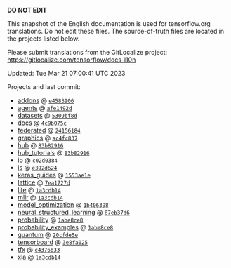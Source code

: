 __DO NOT EDIT__

This snapshot of the English documentation is used for tensorflow.org
translations. Do not edit these files. The source-of-truth files are located in
the projects listed below.

Please submit translations from the GitLocalize project: https://gitlocalize.com/tensorflow/docs-l10n

Updated: Tue Mar 21 07:00:41 UTC 2023

Projects and last commit:

- [addons](https://github.com/tensorflow/addons/tree/master/docs) @ <a href='https://github.com/tensorflow/addons/commit/e458390678274b96ba56d43fbf6d1570a2f8afd1'><code>e4583906</code></a>
- [agents](https://github.com/tensorflow/agents/tree/master/docs) @ <a href='https://github.com/tensorflow/agents/commit/afe1492dd943c0a4196427180cf4694445cb113c'><code>afe1492d</code></a>
- [datasets](https://github.com/tensorflow/datasets/tree/master/docs) @ <a href='https://github.com/tensorflow/datasets/commit/5309bf8db2f015409b7c6297922d6ce69ccb9ee6'><code>5309bf8d</code></a>
- [docs](https://github.com/tensorflow/docs/tree/master/site/en) @ <a href='https://github.com/tensorflow/docs/commit/4c9b075c6d83b930b4337f4369b289f5e999ac8b'><code>4c9b075c</code></a>
- [federated](https://github.com/tensorflow/federated/tree/main/docs) @ <a href='https://github.com/tensorflow/federated/commit/241561847a70614d382a9f6177ef7b8e86fca6dc'><code>24156184</code></a>
- [graphics](https://github.com/tensorflow/graphics/tree/master/tensorflow_graphics/g3doc) @ <a href='https://github.com/tensorflow/graphics/commit/ac4fc8377c4ed78d10695c1a2b4cd68f8fdd5430'><code>ac4fc837</code></a>
- [hub](https://github.com/tensorflow/hub/tree/master/docs) @ <a href='https://github.com/tensorflow/hub/commit/83b8291606a2d94bcc2b55ed27ae66954db1df5c'><code>83b82916</code></a>
- [hub_tutorials](https://github.com/tensorflow/hub/tree/master/examples/colab) @ <a href='https://github.com/tensorflow/hub/commit/83b8291606a2d94bcc2b55ed27ae66954db1df5c'><code>83b82916</code></a>
- [io](https://github.com/tensorflow/io/tree/master/docs) @ <a href='https://github.com/tensorflow/io/commit/c02d038448036a9254c395a142d4ef6ec30b73f4'><code>c02d0384</code></a>
- [js](https://github.com/tensorflow/tfjs-website/tree/master/docs) @ <a href='https://github.com/tensorflow/tfjs-website/commit/e392d6249a8fa514fd2036c99133c6e5c8e4893f'><code>e392d624</code></a>
- [keras_guides](https://github.com/tensorflow/docs/tree/snapshot-keras/site/en/guide/keras) @ <a href='https://github.com/tensorflow/docs/commit/1553ae1e4a149be71703e2ee60173b3d1e0e8c00'><code>1553ae1e</code></a>
- [lattice](https://github.com/tensorflow/lattice/tree/master/docs) @ <a href='https://github.com/tensorflow/lattice/commit/7ea1727de1e0309eb324296bc445e0bf5c5c6d74'><code>7ea1727d</code></a>
- [lite](https://github.com/tensorflow/tensorflow/tree/master/tensorflow/lite/g3doc) @ <a href='https://github.com/tensorflow/tensorflow/commit/1a3cdb1492fc28a0ad3f65a3ca19775309a1632c'><code>1a3cdb14</code></a>
- [mlir](https://github.com/tensorflow/tensorflow/tree/master/tensorflow/compiler/mlir/g3doc) @ <a href='https://github.com/tensorflow/tensorflow/commit/1a3cdb1492fc28a0ad3f65a3ca19775309a1632c'><code>1a3cdb14</code></a>
- [model_optimization](https://github.com/tensorflow/model-optimization/tree/master/tensorflow_model_optimization/g3doc) @ <a href='https://github.com/tensorflow/model-optimization/commit/1b406398b2f313ca670b8d9f6747f11195bd6242'><code>1b406398</code></a>
- [neural_structured_learning](https://github.com/tensorflow/neural-structured-learning/tree/master/g3doc) @ <a href='https://github.com/tensorflow/neural-structured-learning/commit/87eb37d6fffe8e13becab6c27e87ecbc3c1ebb06'><code>87eb37d6</code></a>
- [probability](https://github.com/tensorflow/probability/tree/main/tensorflow_probability/g3doc) @ <a href='https://github.com/tensorflow/probability/commit/1abe8ce861f90c5152efd0d17c8612e078c2f263'><code>1abe8ce8</code></a>
- [probability_examples](https://github.com/tensorflow/probability/tree/main/tensorflow_probability/examples/jupyter_notebooks) @ <a href='https://github.com/tensorflow/probability/commit/1abe8ce861f90c5152efd0d17c8612e078c2f263'><code>1abe8ce8</code></a>
- [quantum](https://github.com/tensorflow/quantum/tree/master/docs) @ <a href='https://github.com/tensorflow/quantum/commit/20cfde5eb2f6188d35bab1375c98572ae4571b20'><code>20cfde5e</code></a>
- [tensorboard](https://github.com/tensorflow/tensorboard/tree/master/docs) @ <a href='https://github.com/tensorflow/tensorboard/commit/3e8fa0259c4635730a99442ffccb69f19e608791'><code>3e8fa025</code></a>
- [tfx](https://github.com/tensorflow/tfx/tree/master/docs) @ <a href='https://github.com/tensorflow/tfx/commit/c4376b3334959f1cbde6fb2c43a0c80a00cfaa73'><code>c4376b33</code></a>
- [xla](https://github.com/tensorflow/tensorflow/tree/master/tensorflow/compiler/xla/g3doc) @ <a href='https://github.com/tensorflow/tensorflow/commit/1a3cdb1492fc28a0ad3f65a3ca19775309a1632c'><code>1a3cdb14</code></a>

